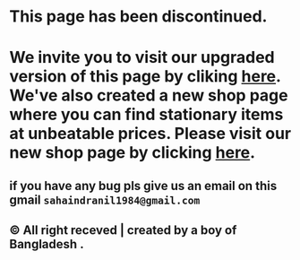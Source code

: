 <h1>This page has been discontinued.</h1>
<h1>We invite you to visit our upgraded version of this page by cliking <a href='https://indranilsaha84.github.io/linker.html'>here</a>. We've also created a new shop page where you can find stationary items at unbeatable prices. Please visit our new shop page by clicking <a href='https://bcas20523.github.io/home'>here</a>.</h1>

<h2> if you have any bug pls give us an email on this gmail
<code>sahaindranil1984@gmail.com</code> </h2>
<footer>
  <h2> © All right receved | created by a boy of <strong>Bangladesh</strong> . </h2>
</footer>

